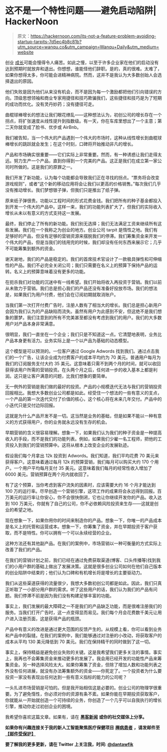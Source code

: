 # 这不是一个特性问题——避免启动陷阱| HackerNoon

> 原文：<https://hackernoon.com/its-not-a-feature-problem-avoiding-startup-tarpits-7d5ec4b8c81b?utm_source=wanqu.co&utm_campaign=Wanqu+Daily&utm_medium=website>

创业 [成长](https://hackernoon.com/tagged/growth?ref=hackernoon.com)可能会慢得令人痛苦。如此之慢，以至于许多企业家在他们的启动没有达到预期时就放弃和退出。你想想，谁能怪他们辞职。是的，真的很难。太难了，如果你想得太多，你可能会进精神病院。然而，这并不是我认为大多数创始人会选择退出的原因。

他们失败是因为他们从来没有机会，而不是因为每一个激励都把他们引向错误的方向。顶级思想领袖和商业专家用捷径和技巧欺骗我们，这些捷径和技巧是为了短期的成功而优化。没有灵丹妙药；没有捷径可走。

曲棍球棒增长的想法让我们眼花缭乱——这种想法认为，初创公司的增长存在一个拐点，将扩张速度从线性提升到指数级。有一天，你在车库里想出了一个主意；第二天你就变成了脸书、优步或 AirBnb。

我们被告知，当一个伟大的产品遇到一个伟大的市场时，这种从线性增长到曲棍球棒增长的跳跃就会发生；在这个时刻，口碑将开始推动非凡的增长。

产品和市场确实很重要——它们实际上非常重要。然而，有一种诱惑让我们走得太远。努力生产一个产品，直到你得到一个完美的产品。这正是我们在成立第一家公司时所做的。这是我们的原罪之一。

我们开发了新功能，认为每个功能都会导致我们正在寻找的拐点。“票务将会改变游戏规则”，或者“这个新的移动应用将会让我们以更高的价格销售。”每次我们几乎没有推动增长。我们梦想银子弹，但我们只是推出了纸子弹。

原来纸子弹很贵。功能以工程时间的形式花费金钱。我们把所有的种子基金都投入到开发一个伟大的产品中。这样一来，我们的功能列表扩大了，但我们的实际收入增长从未以有意义的方式支持这一发展。

最终，我们停止了所有的新功能。我们别无选择；我们无法满足工资来继续所有这些发展。我们在一个我称之为创业的地方。创业公司 tarpit 是惰性之地。我们有足够好的产品，但没有足够的营销资源来摆脱我们的停滞。我们筹集资金来开发一个伟大的产品，但是当我们的钱用完的时候，我们却没有任何东西来展示它；几乎不可能筹集到额外的资金。

谢天谢地，我们的产品是稳定的。我们的首席技术官设计了一款极具弹性和可伸缩性的产品。我们不必完全关闭公司；我们只需要在名义上的预算下保持产品的运转。名义上的预算意味着没有更多的功能。

在扼杀我们对功能的沉迷中有一线希望。我们开始将收入再投资于营销。我们以前从未致力于营销。我们总是担心我们的产品还没有准备好投放市场。我们的想法是，如果我们为用户付费，他们会在订阅初期就取消账户。

当我们第一次打开付费广告时，注册人数有了相当大的增长。我们总是担心新用户会因为我们认为的产品缺陷而流失。虽然有用户为此感到不安，但这绝不是我们想象的噩梦。我们注意到的所有不完美甚至都没有考虑到我们的用户。我们的大多数用户对产品本身非常满意。

很明显，我们一直坐在一个企业；我们只是不知道这一点。它清楚地表明，业务比产品本身更有活力。业务实际上是一个以产品为基础的动态模型。

这个模型是可以预测的。一位客户通过 Google Adwords 找到我们。通过点击我们的一个广告，让该企业成为付费客户的成本平均约为 70 美元。普通用户每月为我们的订阅服务支付大约 35 美元。这意味着只需不到两个月的时间，就可以收回获得该用户所需的营销投资。在头两个月之后，任何进一步的收入基本上都是利润。这只是让客户满意的问题，比我们想象的要简单。

无一例外的营销是我们做的最好的投资。产品的小规模迭代无法与我们的营销投资回报相比。我想大多数创业公司都是如此。经受住一个想法的一些有意义的支点，一个产品的第一次迭代交付了价值的核心，这个核心将在未来几年交付。产品中的小迭代只是交付边际回报。

这就是为什么产品开发不是一切。这当然是业务的基础，但是如果不能以一种有意义的方式获得用户，你的业务就永远没有生存的机会。

早期营销的含义很容易理解。想象一下，如果我们认为我们的种子资金是一种提高收入的手段，而不是我们的功能列表。例如，如果我们少雇一名工程师，把他的工资投入到我们的营销预算中。这将从根本上改变企业的发展轨迹。

假设我们每个月拿出 12k 投资到 Adwords。我们知道，我们平均花费 70 美元来获得客户。这意味着通过每月 12k 的预算营销，我们每月可以购买大约 170 个用户。一个用户平均每月支付 35 美元。这意味着我们每月的经常性收入增加了 6000 美元。营销预算在两个月内就收回了。

有了这个预算，当你考虑到客户流失的因素时，应该需要大约 16 个月才能达到 100 万的运行率。尽早创造一个营销引擎，这项工作的成果将会永远得到回报。百万美元的运行率让你安心，你不会很快倒闭，它也让你继续开发你的产品。收入达到 100 万美元，你就有了自己的公司，你不必依赖风险投资来生存——这就是创业的希望之地。

现在想象一下，如果你用你的时间来制造你的产品。想象一下，你唯一的产品成本是名义上的托管和运营成本。想象一下，你筹集了资金，并在早期投资于客户获取，而不是特性。你可以拥有一个可以永续经营的企业。

这种方法还有其他副产品。在我们的案例中，市场营销以一种可衡量的方式实际上改善了我们的产品。

在我们的营销计划之前，我们已经在通过免费获取渠道(博客、口头传播等)找到我们的小用户群的基础上做出了发展决策。这就是很多创业公司如何在他们自己版本的创业陷阱中结束的；他们认为口碑和有机增长将是增长的主要驱动力。

我们从这些渠道获得的流量很少，我想大多数初创公司都是如此。因此，我们只真正听取了一小部分用户群的需求。听了这些用户的话，我们认为我们的产品有问题。我们停滞不前是因为我们没有构建足够丰富的功能。

事实上，我们发展的最大障碍之一不是我们的产品缺乏功能，而是很难注册我们的服务。当我们打开广告时，这一点变得显而易见。我们每个月会花费数千美元让用户进入注册页面，这是获得产品的瓶颈。

产品中有意义的改进是通过更大范围的反馈产生的。从规模上看，你可以看到业务和产品中的裂缝。在我们的案例中，我们能够通过对注册的小改动，将获取客户的成本从平均 130 美元降低到 70 美元。我们在保持精干的同时做到了这一切。

事实上，保持精益是避免创业失败的关键。这是我希望我们更多关注的事情。事实上，我再也不会筹集资金来推动更多的发展了。我会用已经开发的功能性产品来筹集资金。另一种选择风险太大。如果你筹集了资金，但除了增加人数和功能列表之外没有任何进展，就没有办法筹集额外的资金——你死定了。一个投资者为什么要投资一家没有表现出任何达到一些有意义指标的能力的公司呢？

一头扎进市场营销是可怕的。但是我开始相信这是必要的。创业公司的物理学很重要。为了避免惰性，你必须对你的资源有条不紊。如果你能在早期投资获取客户，你就能从一开始就创造一个可持续的业务，你创造了一个几乎可以自我执行的增长引擎，推动你走过初创企业的困境。

我希望你喜欢这篇文章。如果有，请在 [**黑客新闻**](http://news.ycombinator.com/?ref=hackernoon.com) **或你的社交媒体上分享。**

**如果你有兴趣连接关于我的新人工智能聚焦医疗保健项目** [**禅病患者**](http://zenpatient.com/?ref=hackernoon.com) **，请发邮件至[【邮件受保护】](/cdn-cgi/l/email-protection)**

**要了解我的更多更新，请在 Twitter 上关注我，时间:** [**@dantawfik**](http://twitter.com/dantawfik?ref=hackernoon.com)